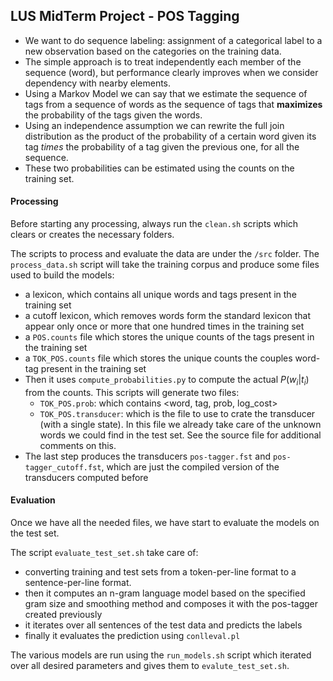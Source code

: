 ## LUS MidTerm Project - POS Tagging

- We want to do sequence labeling: assignment of a categorical label to a new observation based on the categories on the training data.
- The simple approach is to treat independently each member of the sequence (word), but performance clearly improves when we consider dependency with nearby elements.
- Using a Markov Model we can say that we estimate the sequence of tags from a sequence of words as the sequence of tags that **maximizes** the probability of the tags given the words.
- Using an independence assumption we can rewrite the full join distribution as the product of the probability of a certain word given its tag *times* the probability of a tag given the previous one, for all the sequence.
- These two probabilities can be estimated using the counts on the training set.


#### Processing

Before starting any processing, always run the `clean.sh` scripts which clears or creates the necessary folders.

The scripts to process and evaluate the data are under the `/src` folder. The `process_data.sh` script will take the training corpus and produce some files used to build the models:

- a lexicon, which contains all unique words and tags present in the training set
- a cutoff lexicon, which removes words form the standard lexicon that appear only once or more that one hundred times in the training set
- a `POS.counts` file which stores the unique counts of the tags present in the training set
- a `TOK_POS.counts` file which stores the unique counts the couples word-tag present in the training set
- Then it uses `compute_probabilities.py` to compute the actual $P(w_i | t_i)$ from the counts. This scripts will generate two files:
	- `TOK_POS.prob`: which contains \<word, tag, prob, log_cost\>
	- `TOK_POS.transducer`: which is the file to use to crate the transducer (with a single state). In this file we already take care of the unknown words we could find in the test set. See the source file for additional comments on this.
- The last step produces the transducers `pos-tagger.fst` and `pos-tagger_cutoff.fst`, which are just the compiled version of the transducers computed before

#### Evaluation

Once we have all the needed files, we have start to evaluate the models on the test set.

The script `evaluate_test_set.sh` take care of:

- converting training and test sets from a token-per-line format to a sentence-per-line format.
- then it computes an n-gram language model based on the specified gram size and smoothing method and composes it with the pos-tagger created previously
- it iterates over all sentences of the test data and predicts the labels
- finally it evaluates the prediction using `conlleval.pl`

The various models are run using the `run_models.sh` script which iterated over all desired parameters and gives them to `evalute_test_set.sh`.